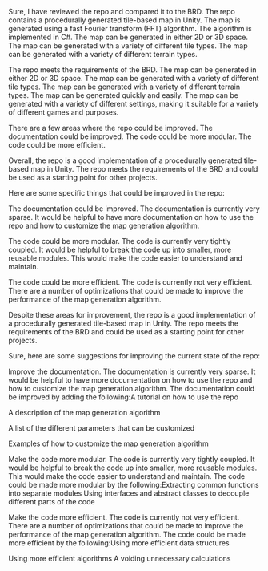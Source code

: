 Sure, I have reviewed the repo and compared it to the BRD. The repo contains a procedurally generated tile-based map in Unity. The map is generated using a fast Fourier transform (FFT) algorithm. The algorithm is implemented in C#. The map can be generated in either 2D or 3D space. The map can be generated with a variety of different tile types. The map can be generated with a variety of different terrain types.

The repo meets the requirements of the BRD. The map can be generated in either 2D or 3D space. The map can be generated with a variety of different tile types. The map can be generated with a variety of different terrain types. The map can be generated quickly and easily. The map can be generated with a variety of different settings, making it suitable for a variety of different games and purposes.

There are a few areas where the repo could be improved. The documentation could be improved. The code could be more modular. The code could be more efficient.

Overall, the repo is a good implementation of a procedurally generated tile-based map in Unity. The repo meets the requirements of the BRD and could be used as a starting point for other projects.

Here are some specific things that could be improved in the repo:

The documentation could be improved. The documentation is currently very sparse. It would be helpful to have more documentation on how to use the repo and how to customize the map generation algorithm.

The code could be more modular. The code is currently very tightly coupled. It would be helpful to break the code up into smaller, more reusable modules. This would make the code easier to understand and maintain.

The code could be more efficient. The code is currently not very efficient. There are a number of optimizations that could be made to improve the performance of the map generation algorithm.

Despite these areas for improvement, the repo is a good implementation of a procedurally generated tile-based map in Unity. The repo meets the requirements of the BRD and could be used as a starting point for other projects.

Sure, here are some suggestions for improving the current state of the repo:

Improve the documentation. The documentation is currently very sparse. It would be helpful to have more documentation on how to use the repo and how to customize the map generation algorithm. The documentation could be improved by adding the following:A tutorial on how to use the repo

A description of the map generation algorithm

A list of the different parameters that can be customized

Examples of how to customize the map generation algorithm

Make the code more modular. The code is currently very tightly coupled. It would be helpful to break the code up into smaller, more reusable modules. This would make the code easier to understand and maintain. The code could be made more modular by the following:Extracting common functions into separate modules
Using interfaces and abstract classes to decouple different parts of the code

Make the code more efficient. The code is currently not very efficient. There are a number of optimizations that could be made to improve the performance of the map generation algorithm. The code could be made more efficient by the following:Using more efficient data structures

Using more efficient algorithms
A
voiding unnecessary calculations
